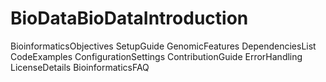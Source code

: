 # BioDataBioDataIntroduction
BioinformaticsObjectives
SetupGuide
GenomicFeatures
DependenciesList
CodeExamples
ConfigurationSettings
ContributionGuide
ErrorHandling
LicenseDetails
BioinformaticsFAQ
